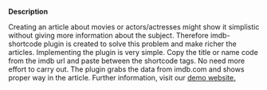 <b>Description</b>

Creating an article about movies or actors/actresses might show it simplistic without giving more information about the subject. Therefore imdb-shortcode plugin is created to solve this problem and make richer the articles. Implementing the plugin is very simple. Copy the title or name code from the imdb url and paste between the shortcode tags. No need more effort to carry out. The plugin grabs the data from imdb.com and shows proper way in the article. Further information, visit our [demo website.](http://demo.pluginpress.net/shortcode-imdb/2018/11/29/shortcode-imdb/)
